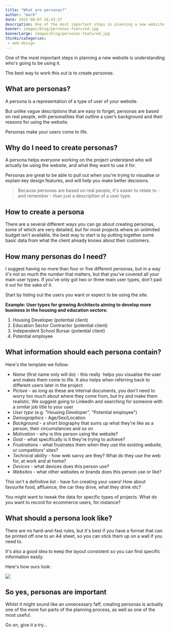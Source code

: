 ```yaml
---
title: "What are personas?"
author: "mark"
date: 2015-08-07 16:43:37
description: One of the most important steps in planning a new website is understanding who's going to be using it. And the best way to work this out is to create Personas.
banner: images/blog/personas-featured.jpg
bannerLarge: images/blog/personas-featured.jpg
thinks/categories: 
 - web-design
---
```


One of the most important steps in planning a new website is understanding who's going to be using it.

The best way to work this out is to create *personas*.

## What are personas?

A persona is a representation of a type of user of your website.

But unlike vague descriptions that are easy to forget, personas are based on real people, with personalities that outline a user’s background and their reasons for using the website.

Personas make your users come to life.

## Why do I need to create personas?

A persona helps everyone working on the project understand who will actually be using the website, and what they want to use it for.

Personas are great to be able to pull out when you're trying to visualise or explain key design features, and will help you make better decisions.

> Because personas are based on real people, it's easier to relate to - and remember - than just a description of a user type.


## How to create a persona

There are a several different ways you can go about creating personas, some of which are very detailed, but for most projects where an unlimited budget isn't available, the best way to start is by putting together some basic data from what the client already knows about their customers.

## How many personas do I need?

I suggest having no more than four or five different personas, but in a way it's not so much the *number* that matters, but that you've covered all your main user types. If you've only got two or three main user types, don't pad it out for the sake of it.

Start by listing out the users you want or expect to be using the site.

__Example: User types for growing Architects aiming to develop more business in the housing and education sectors:__

1. Housing Developer (potential client)
1. Education Sector Contractor (potential client)
1. Independent School Bursar (potential client)
1. Potential employee



## What information should each persona contain?

Here's the template we follow:

- *Name* (first name only will do) - this really  helps you visualise the user and makes them come to life. It also helps when referring back to different users later in the project
- *Picture* - as long as these are internal documents, you don't need to worry too much about where they come from, but try and make them realistic. We suggest going to LinkedIn and searching for someone with a similar job title to your user
- *User type* (e.g. "Housing Developer", "Potential employee")
- *Demographics* - Age/Sex/Location
- *Background* - a short biography that sums up what they're like as a person, their circumstances and so on
- *Motivation* - why is this person using the website?
- *Goal* - what specifically is it they're trying to achieve?
- *Frustrations* - what frustrates them when they use the existing website, or competitors' sites?
- *Technical ability* - how web savvy are they? What do they use the web for, at work and at home?
- *Devices* - what devices does this person use?
- *Websites* - what other websites or brands does this person use or like?


This isn't a definitive list - have fun creating your users! How about favourite food, affluence, the car they drive, what they drink etc?

You might want to tweak the data for specific types of projects. What do you want to record for ecommerce users, for instance?

## What should a persona look like?

There are no hard-and-fast rules, but it's best if you have a format that can be printed off one to an A4 sheet, so you can stick them up on a wall if you need to.

It's also a good idea to keep the layout consistent so you can find specific information easily.

Here's how ours look:

![](images/blog/personas-examples.jpg)

## So yes, personas are important

Whilst it might sound like an unnecessary faff, creating personas is actually one of the more fun parts of the planning process, as well as one of the most useful.

Go on, give it a try...


